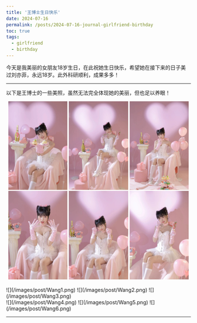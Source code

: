```yaml
---
title: '王博士生日快乐'
date: 2024-07-16
permalink: /posts/2024-07-16-journal-girlfriend-birthday
toc: true
tags:
  - girlfriend
  - birthday
---
```


今天是我美丽的女朋友18岁生日，在此祝她生日快乐，希望她在接下来的日子美过刘亦菲，永远18岁。此外科研顺利，成果多多！

------

以下是王博士的一些美照，虽然无法完全体现她的美丽，但也足以养眼！

<!--<div class='paper-box'><div class='paper-box-image'>
<center class ='img'>
<div><a href="images/post/Wang1.png"><img src='images/post/Wang1.png' alt="sym" width="32%"></a>
<div><a href="images/post/Wang2.png"><img src='images/post/Wang2.png' alt="sym" width="32%"></a>
<div><a href="images/post/Wang3.png"><img src='images/post/Wang3.png' alt="sym" width="32%"></a>
<br>
<div><a href="images/post/Wang4.png"><img src='images/post/Wang4.png' alt="sym" width="32%"></a>
<div><a href="images/post/Wang5.png"><img src='images/post/Wang5.png' alt="sym" width="32%"></a>
<div><a href="images/post/Wang6.png"><img src='images/post/Wang6.png' alt="sym" width="32%"></a>
<img src='images/post/Wang1.png' width="32%">
<img src='images/post/Wang2.png' width="32%">
<img src='images/post/Wang3.png' width="32%">
<br>
<img src='images/post/Wang4.png' width="32%">
<img src='images/post/Wang5.png' width="32%">
<img src='images/post/Wang6.png' width="32%">
</center>  
</div></div>-->

<center>
<img src='images/post/Wang1.png' width="32%">
<img src='images/post/Wang2.png' width="32%">
<img src='images/post/Wang3.png' width="32%">
<br>
<img src='images/post/Wang4.png' width="32%">
<img src='images/post/Wang5.png' width="32%">
<img src='images/post/Wang6.png' width="32%">
</center>  
<br>
![](/images/post/Wang1.png)
![](/images/post/Wang2.png)
![](/images/post/Wang3.png)
<br>
![](/images/post/Wang4.png)
![](/images/post/Wang5.png)
![](/images/post/Wang6.png)

------